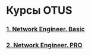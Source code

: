 
# Курсы OTUS

### [1. Network Engineer. Basic](./Network%20Engineer.%20Basic/)
### [2. Network Engineer. PRO](./Network%20Engineer.%20PRO/)
